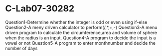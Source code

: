 # C-Lab07-30282
Question1-Determine whether the integer is odd or even using if-else
Question2-A meny driven calculator to perform(/,*,+,-)
Question3-A menu driven program to calculate the circumference,area and volume of sphere when the radius is an input.
Question4-A program to decide the input is a vowel or not
Question5-A program to enter monthnumber and decide the number of days
